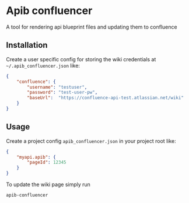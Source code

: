 Apib confluencer
================

A tool for rendering api blueprint files and updating them to confluence

Installation
------------

Create a user specific config for storing the wiki credentials at `~/.apib_confluencer.json` like:
```json
{
    "confluence": {
        "username": "testuser",
        "password": "test-user-pw",
        "baseUrl":  "https://confluence-api-test.atlassian.net/wiki"
    }
}
```

Usage
-----

Create a project config `apib_confluencer.json` in your project root like:
```json
{
    "myapi.apib": {
        "pageId": 12345
    }
}
```

To update the wiki page simply run

```bash
apib-confluencer
```
